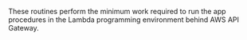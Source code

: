 These routines perform the minimum work required to run the app procedures in the Lambda programming environment behind AWS API Gateway.
